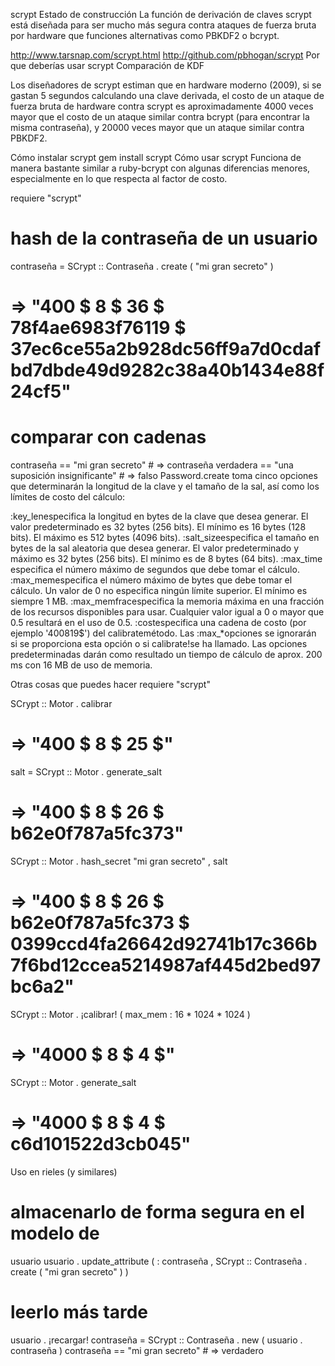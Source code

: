 scrypt Estado de construcción
La función de derivación de claves scrypt está diseñada para ser mucho más segura contra ataques de fuerza bruta por hardware que funciones alternativas como PBKDF2 o bcrypt.

http://www.tarsnap.com/scrypt.html
http://github.com/pbhogan/scrypt
Por que deberías usar scrypt
Comparación de KDF

Los diseñadores de scrypt estiman que en hardware moderno (2009), si se gastan 5 segundos calculando una clave derivada, el costo de un ataque de fuerza bruta de hardware contra scrypt es aproximadamente 4000 veces mayor que el costo de un ataque similar contra bcrypt (para encontrar la misma contraseña), y 20000 veces mayor que un ataque similar contra PBKDF2.

Cómo instalar scrypt
gem install scrypt
Cómo usar scrypt
Funciona de manera bastante similar a ruby-bcrypt con algunas diferencias menores, especialmente en lo que respecta al factor de costo.

requiere  "scrypt"

# hash de la contraseña de un usuario 
contraseña  =  SCrypt :: Contraseña . create ( "mi gran secreto" ) 
# => "400 $ 8 $ 36 $ 78f4ae6983f76119 $ 37ec6ce55a2b928dc56ff9a7d0cdafbd7dbde49d9282c38a40b1434e88f24cf5"

# comparar con cadenas 
contraseña == "mi gran secreto"  # => 
contraseña verdadera == "una suposición insignificante"   # => falso
Password.create toma cinco opciones que determinarán la longitud de la clave y el tamaño de la sal, así como los límites de costo del cálculo:

:key_lenespecifica la longitud en bytes de la clave que desea generar. El valor predeterminado es 32 bytes (256 bits). El mínimo es 16 bytes (128 bits). El máximo es 512 bytes (4096 bits).
:salt_sizeespecifica el tamaño en bytes de la sal aleatoria que desea generar. El valor predeterminado y máximo es 32 bytes (256 bits). El mínimo es de 8 bytes (64 bits).
:max_time especifica el número máximo de segundos que debe tomar el cálculo.
:max_memespecifica el número máximo de bytes que debe tomar el cálculo. Un valor de 0 no especifica ningún límite superior. El mínimo es siempre 1 MB.
:max_memfracespecifica la memoria máxima en una fracción de los recursos disponibles para usar. Cualquier valor igual a 0 o mayor que 0.5 resultará en el uso de 0.5.
:costespecifica una cadena de costo (por ejemplo '400$8$19$') del calibratemétodo. Las :max_*opciones se ignorarán si se proporciona esta opción o si calibrate!se ha llamado.
Las opciones predeterminadas darán como resultado un tiempo de cálculo de aprox. 200 ms con 16 MB de uso de memoria.

Otras cosas que puedes hacer
requiere  "scrypt"

SCrypt :: Motor . calibrar 
# => "400 $ 8 $ 25 $"

salt  =  SCrypt :: Motor . generate_salt 
# => "400 $ 8 $ 26 $ b62e0f787a5fc373"

SCrypt :: Motor . hash_secret  "mi gran secreto" ,  salt 
# => "400 $ 8 $ 26 $ b62e0f787a5fc373 $ 0399ccd4fa26642d92741b17c366b7f6bd12ccea5214987af445d2bed97bc6a2"

SCrypt :: Motor . ¡calibrar! ( max_mem : 16 * 1024 * 1024 ) 
# => "4000 $ 8 $ 4 $"

SCrypt :: Motor . generate_salt 
# => "4000 $ 8 $ 4 $ c6d101522d3cb045"
Uso en rieles (y similares)
# almacenarlo de forma segura en el modelo de 
usuario usuario . update_attribute ( : contraseña ,  SCrypt :: Contraseña . create ( "mi gran secreto" ) )

# leerlo más tarde 
usuario . ¡recargar! 
contraseña  =  SCrypt :: Contraseña . new ( usuario . contraseña ) 
contraseña == "mi gran secreto"  # => verdadero
